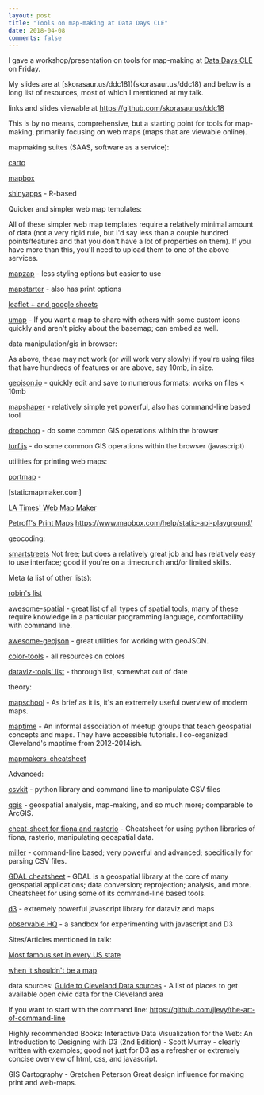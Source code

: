 ```yaml
---
layout: post
title: "Tools on map-making at Data Days CLE"
date: 2018-04-08
comments: false
---
```


I gave a workshop/presentation on tools for map-making at [Data Days CLE](http://datadayscle.org)
on Friday. 

My slides are at [skorasaur.us/ddc18])(skorasaur.us/ddc18) and below is a long list of resources, 
most of which I mentioned at my talk.  

links and slides 
viewable at https://github.com/skorasaurus/ddc18 

This is by no means, comprehensive, but a starting point for tools for map-making, primarily 
focusing on web maps (maps that are viewable online).

mapmaking suites (SAAS, software as a service):

[carto](https://carto.com)

[mapbox](https://mapbox.com)

[shinyapps](www.shinyapps.io) - R-based

Quicker and simpler web map templates: 

All of these simpler web map templates require a relatively minimal amount of data (not a very rigid rule, but I'd say less than a couple hundred points/features and that you don't have a lot of properties on them). If you have more than this, you'll need to upload them to one of the above services.

[mapzap](https://github.com/mapzap/mapzap.github.io) - less styling options but easier to use

[mapstarter](http://mapstarter.com/) - also has print options

[leaflet + and google sheets](https://github.com/JackDougherty/leaflet-maps-with-google-sheets) 

[umap](http://umap.openstreetmap.fr/en/) - If you want a map to share with others with some custom icons quickly and aren't picky about the basemap; can embed as well.

data manipulation/gis in browser: 

As above, these may not work (or will work very slowly) if you're using files that have hundreds of features or are above, say 10mb, in size.

[geojson.io](http://geojson.io) - quickly edit and save to numerous formats; works on files < 10mb 

[mapshaper](http://mapshaper.org) - relatively simple yet powerful, also has command-line based tool

[dropchop](http://dropchop.io/) - do some common GIS operations within the browser 

[turf.js](http://turfjs.org) - do some common GIS operations within the browser (javascript)

utilities for printing web maps: 

[portmap](https://github.com/portofportlandgis/portmap) -

[staticmapmaker.com]

[LA Times' Web Map Maker](http://datadesk.github.io/web-map-maker/)

[Petroff's Print Maps](https://printmaps.mpetroff.net/)
https://www.mapbox.com/help/static-api-playground/

geocoding: 

[smartstreets](https://smartystreet.com) Not free; but does a relatively great job and has relatively easy to use interface; good if you're on a timecrunch and/or limited skills.

Meta (a list of other lists): 

[robin's list](https://github.com/tolomaps/resources)

[awesome-spatial](https://github.com/RoboDonut/awesome-spatial) - great list of all types of spatial tools, many of these require knowledge in a particular programming language, comfortability with command line. 

[awesome-geojson](https://github.com/tmcw/awesome-geojson) - great utilities for working with geoJSON. 

[color-tools](https://github.com/TheMapSmith/color-tools) - all resources on colors

[dataviz-tools' list](http://dataviz.tools/category/mapping/) - thorough list, somewhat out of date

theory: 

[mapschool](http://mapschool.io/) - As brief as it is, it's an extremely useful overview of modern maps. 

[maptime](http://maptime.io) - An informal association of meetup groups that teach geospatial concepts and maps. They have accessible tutorials. I co-organized Cleveland's maptime from 2012-2014ish. 

[mapmakers-cheatsheet](https://github.com/tmcw/mapmakers-cheatsheet) 

Advanced: 

[csvkit](https://github.com/wireservice/csvkit) - python library and command line to 
manipulate CSV files

[qgis](http://qgis.org) - geospatial analysis, map-making, and so much more; comparable to ArcGIS. 

[cheat-sheet for fiona and rasterio](https://github.com/sgillies/frs-cheat-sheet) -
Cheatsheet for using python libraries of fiona, rasterio, manipulating geospatial data. 

[miller](https://github.com/johnkerl/miller) - command-line based; very powerful and advanced; specifically for parsing CSV files.

[GDAL cheatsheet](https://github.com/dwtkns/gdal-cheat-sheet) - GDAL is a geospatial library at the core of many geospatial applications; data conversion; reprojection; 
analysis, and more. 
Cheatsheet for using some of its command-line based tools. 

[d3](http://d3js.org) - extremely powerful javascript library for dataviz and maps

[observable HQ](https://beta.observablehq.com/) - a sandbox for experimenting with javascript and D3

Sites/Articles mentioned in talk: 

[Most famous set in every US state](http://www.businessinsider.com/most-famous-book-set-in-every-state-map-2013-10)

[when it shouldn't be a map](http://www.ericson.net/content/2011/10/when-maps-shouldnt-be-maps/)

data sources: 
[Guide to Cleveland Data sources](http://www.opencleveland.org/blog/guide-to-cleveland-data/) - A list of places to get available open civic data for the Cleveland area


If you want to start with the command line: 
https://github.com/jlevy/the-art-of-command-line


Highly recommended Books: 
Interactive Data Visualization for the Web: An Introduction to Designing with D3 (2nd Edition) - Scott Murray - clearly written with examples; good not just for D3 as a refresher or extremely concise overview of html, css, and javascript. 

GIS Cartography - Gretchen Peterson
Great design influence for making print and web-maps. 

